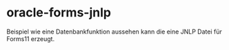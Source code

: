 # oracle-forms-jnlp
Beispiel wie eine Datenbankfunktion aussehen kann die eine JNLP Datei für Forms11 erzeugt.
